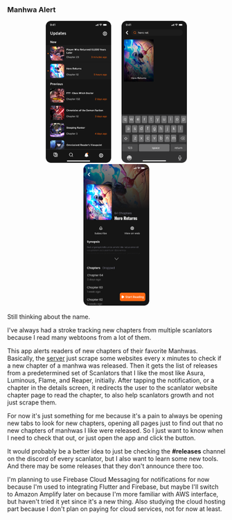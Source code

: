 ### Manhwa Alert

<div align="center">
  <img src="./readme-assets/notifications.png" width="30%" style="margin: 0 10px;"/>
  <img src="./readme-assets/search.png" width="30%" style="margin: 0 10px;"/> 
  <img src="./readme-assets/details.png" width="30%" style="margin: 0 10px;"/>
</div>

Still thinking about the name.

I've always had a stroke tracking new chapters from multiple scanlators because I read many webtoons from a lot of them.

This app alerts readers of new chapters of their favorite Manhwas.
Basically, the <a href="https://github.com/e-meyer/manhwa-helper-server">server</a> just scrape some websites every x minutes to check if a new chapter of a manhwa was released. Then it gets the list of releases from a predetermined set of Scanlators that I like the most like Asura, Luminous, Flame, and Reaper, initially.
After tapping the notification, or a chapter in the details screen, it redirects the user to the scanlator website chapter page to read the chapter, to also help scanlators growth and not just scrape them.

For now it's just something for me because it's a pain to always be opening new tabs to look for new chapters, opening all pages just to find out that no new chapters of manhwas I like were released. So I just want to know when I need to check that out, or just open the app and click the button.

It would probably be a better idea to just be checking the __#releases__ channel on the discord of every scanlator, but I also want to learn some new tools. And there may be some releases that they don't announce there too.

I'm planning to use Firebase Cloud Messaging for notifications for now because I'm used to integrating Flutter and Firebase, but maybe I'll switch to Amazon Amplify later on because I'm more familiar with AWS interface, but haven't tried it yet since it's a new thing. Also studying the cloud hosting part because I don't plan on paying for cloud services, not for now at least.